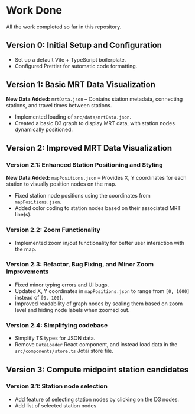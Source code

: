 # Work Done

All the work completed so far in this repository.

## Version 0: Initial Setup and Configuration

- Set up a default Vite + TypeScript boilerplate.
- Configured Prettier for automatic code formatting.

## Version 1: Basic MRT Data Visualization

**New Data Added:** `mrtData.json` – Contains station metadata, connecting stations, and travel times between stations.

- Implemented loading of `src/data/mrtData.json`.
- Created a basic D3 graph to display MRT data, with station nodes dynamically positioned.

## Version 2: Improved MRT Data Visualization

### Version 2.1: Enhanced Station Positioning and Styling

**New Data Added:** `mapPositions.json` – Provides X, Y coordinates for each station to visually position nodes on the map.

- Fixed station node positions using the coordinates from `mapPositions.json`.
- Added color coding to station nodes based on their associated MRT line(s).

### Version 2.2: Zoom Functionality

- Implemented zoom in/out functionality for better user interaction with the map.

### Version 2.3: Refactor, Bug Fixing, and Minor Zoom Improvements

- Fixed minor typing errors and UI bugs.
- Updated X, Y coordinates in `mapPositions.json` to range from `[0, 1000]` instead of `[0, 100]`.
- Improved readability of graph nodes by scaling them based on zoom level and hiding node labels when zoomed out.

### Version 2.4: Simplifying codebase

- Simplify TS types for JSON data.
- Remove `DataLoader` React component, and instead load data in the `src/components/store.ts` Jotai store file.

## Version 3: Compute midpoint station candidates

### Version 3.1: Station node selection

- Add feature of selecting station nodes by clicking on the D3 nodes.
- Add list of selected station nodes
